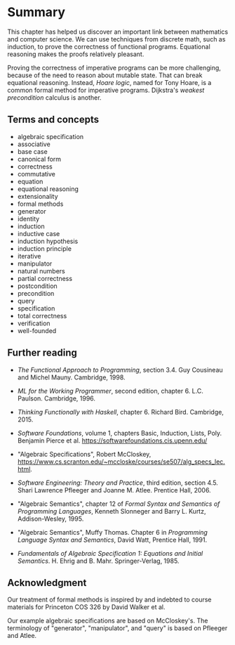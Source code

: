 # Summary

This chapter has helped us discover an important link between mathematics
and computer science.  We can use techniques from discrete math, such
as induction, to prove the correctness of functional programs.  Equational
reasoning makes the proofs relatively pleasant.

Proving the correctness of imperative programs can be more challenging,
because of the need to reason about mutable state.  That can break equational
reasoning.  Instead, _Hoare logic_, named for Tony Hoare, is a common
formal method for imperative programs.  Dijkstra's _weakest precondition_
calculus is another.

## Terms and concepts

* algebraic specification
* associative
* base case
* canonical form
* correctness
* commutative
* equation
* equational reasoning
* extensionality
* formal methods
* generator
* identity
* induction
* inductive case
* induction hypothesis
* induction principle
* iterative
* manipulator
* natural numbers
* partial correctness
* postcondition
* precondition
* query
* specification
* total correctness
* verification
* well-founded

## Further reading

- *The Functional Approach to Programming*, section 3.4.  Guy Cousineau and
  Michel Mauny. Cambridge, 1998.

- *ML for the Working Programmer*, second edition, chapter 6.  L.C. Paulson.
  Cambridge, 1996.

- *Thinking Functionally with Haskell*, chapter 6.  Richard Bird.  Cambridge,
  2015.

- *Software Foundations*, volume 1, chapters Basic, Induction, Lists, Poly.
  Benjamin Pierce et al. https://softwarefoundations.cis.upenn.edu/  

- "Algebraic Specifications", Robert McCloskey, 
  https://www.cs.scranton.edu/~mccloske/courses/se507/alg_specs_lec.html.  

- *Software Engineering: Theory and Practice*, third edition, section 4.5.
  Shari Lawrence Pfleeger and Joanne M. Atlee.  Prentice Hall, 2006.

- "Algebraic Semantics", chapter 12 of *Formal Syntax and Semantics of
  Programming Languages*, Kenneth Slonneger and Barry L. Kurtz, Addison-Wesley,
  1995.

- "Algebraic Semantics", Muffy Thomas.  Chapter 6 in *Programming Language
  Syntax and Semantics*, David Watt, Prentice Hall, 1991.

- *Fundamentals of Algebraic Specification 1: Equations and Initial Semantics*.
  H. Ehrig and B. Mahr.  Springer-Verlag, 1985.

## Acknowledgment

Our treatment of formal methods is inspired by and indebted to course materials
for Princeton COS 326 by David Walker et al.

Our example algebraic specifications are based on McCloskey's.  The terminology
of "generator", "manipulator", and "query" is based on Pfleeger and Atlee.